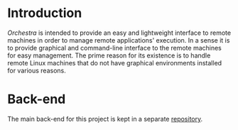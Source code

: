 # Introduction

*Orchestra* is intended to provide an easy and lightweight interface to remote machines in order to manage remote applications' execution. In a sense it is to provide graphical and command-line interface to the remote machines for easy management. The prime reason for its existence is to handle remote Linux machines that do not have graphical environments installed for various reasons.

# Back-end

The main back-end for this project is kept in a separate [repository](https://github.com/cronblocks/Orchestra).
